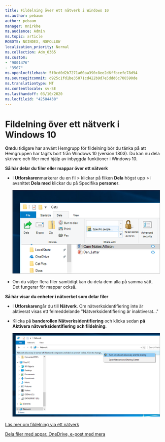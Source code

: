 ```yaml
---
title: Fildelning över ett nätverk i Windows 10
ms.author: pebaum
author: pebaum
manager: mnirkhe
ms.audience: Admin
ms.topic: article
ROBOTS: NOINDEX, NOFOLLOW
localization_priority: Normal
ms.collection: Adm_O365
ms.custom:
- "9001476"
- "3507"
ms.openlocfilehash: 5f0cd0d2b7271a60aa390c8ee2d6ffbcefe78d94
ms.sourcegitcommit: d925c1fd1be35071cd422b9d7e5ddd6c700590de
ms.translationtype: MT
ms.contentlocale: sv-SE
ms.lasthandoff: 03/10/2020
ms.locfileid: "42584438"
---
```

# <a name="file-sharing-over-a-network-in-windows-10"></a>Fildelning över ett nätverk i Windows 10

**Om**du tidigare har använt Hemgrupp för fildelning bör du tänka på att Hemgruppen har tagits bort från Windows 10 (version 1803). Du kan nu dela skrivare och filer med hjälp av inbyggda funktioner i Windows 10.

**Så här delar du filer eller mappar över ett nätverk**

- I **Utforskaren**markerar du en fil > klickar på fliken **Dela** högst upp > i avsnittet **Dela med** klickar du på Specifika **personer**.

    ![Dela en fil med specifika personer.](media/share-with-specific-people.png)
          
- Om du väljer flera filer samtidigt kan du dela dem alla på samma sätt. Det fungerar för mappar också.

**Så här visar du enheter i nätverket som delar filer**

- I **Utforskaren**går du till **Nätverk**. Om nätverksidentifiering inte är aktiverat visas ett felmeddelande "Nätverksidentifiering är inaktiverat..."

- Klicka på **banderollen Nätverksidentifiering** och klicka sedan **på Aktivera nätverksidentifiering och fildelning**.

    ![Aktivera nätverksidentifiering och fildelning.](media/turn-on-network-discovery.png)

[Läs mer om fildelning via ett nätverk](https://support.microsoft.com/help/4092694/windows-10-file-sharing-over-a-network)

[Dela filer med appar, OneDrive, e-post med mera](https://support.microsoft.com/help/4027674/windows-10-share-files-in-file-explorer)
